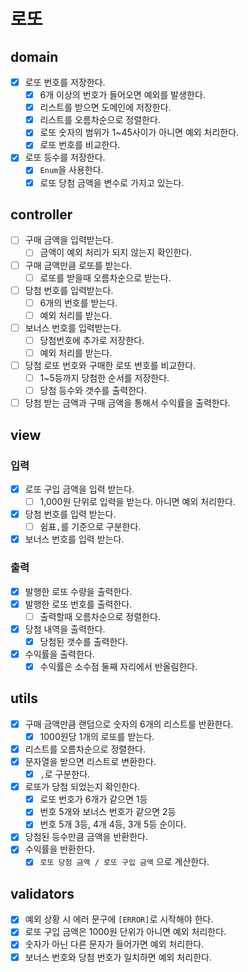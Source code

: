 # 로또

## domain

- [x] 로또 번호를 저장한다.
    - [x] 6개 이상의 번호가 들어오면 예외를 발생한다.
    - [x] 리스트를 받으면 도메인에 저장한다.
    - [x] 리스트를 오름차순으로 정렬한다.
    - [x] 로또 숫자의 범위가 1~45사이가 아니면 예외 처리한다.
    - [x] 로또 번호를 비교한다.
- [x] 로또 등수를 저장한다.
    - [x] `Enum`을 사용한다.
    - [x] 로또 당첨 금액을 변수로 가지고 있는다.

## controller

- [ ] 구매 금액을 입력받는다.
    - [ ] 금액이 예외 처리가 되지 않는지 확인한다.
- [ ] 구매 금액만큼 로또를 받는다.
    - [ ] 로또를 받을때 오름차순으로 받는다.
- [ ] 당첨 번호를 입력받는다.
    - [ ] 6개의 번호를 받는다.
    - [ ] 예외 처리를 받는다.
- [ ] 보너스 번호를 입력받는다.
    - [ ] 당첨번호에 추가로 저장한다.
    - [ ] 예외 처리를 받는다.
- [ ] 당첨 로또 번호와 구매한 로또 번호를 비교한다.
    - [ ] 1~5등까지 당첨한 순서를 저장한다.
    - [ ] 당첨 등수와 갯수를 출력한다.
- [ ] 당첨 받는 금액과 구매 금액을 통해서 수익률을 출력한다.

## view

### 입력

- [x] 로또 구입 금액을 입력 받는다.
    - [ ] 1,000원 단위로 입력을 받는다. 아니면 예외 처리한다.
- [x] 당첨 번호를 입력 받는다.
    - [ ] 쉼표`,`를 기준으로 구분한다.
- [x] 보너스 번호를 입력 받는다.

### 출력

- [x] 발행한 로또 수량을 출력한다.
- [x] 발행한 로또 번호를 출력한다.
    - [ ] 출력할때 오름차순으로 정렬한다.
- [x] 당첨 내역을 출력한다.
    - [x] 당첨된 갯수를 출력한다.
- [x] 수익률을 출력한다.
    - [x] 수익률은 소수점 둘째 자리에서 반올림한다.

## utils

- [x] 구매 금액만큼 랜덤으로 숫자의 6개의 리스트를 반환한다.
    - [x] 1000원당 1개의 로또를 받는다.
- [x] 리스트를 오름차순으로 정렬한다.
- [x] 문자열을 받으면 리스트로 변환한다.
    - [x] `,`로 구분한다.
- [x] 로또가 당첨 되었는지 확인한다.
    - [x] 로또 번호가 6개가 같으면 1등
    - [x] 번호 5개와 보너스 번호가 같으면 2등
    - [x] 번호 5개 3등, 4개 4등, 3개 5등 순이다.
- [x] 당첨된 등수만큼 금액을 반환한다.
- [x] 수익률을 반환한다.
    - [x] `로또 당첨 금액 / 로또 구입 금액` 으로 계산한다.

## validators

- [x] 예외 상황 시 에러 문구에 `[ERROR]`로 시작해야 한다.
- [x] 로또 구입 금액은 1000원 단위가 아니면 예외 처리한다.
- [x] 숫자가 아닌 다른 문자가 들어가면 예외 처리한다.
- [x] 보너스 번호와 당첨 번호가 일치하면 예외 처리한다.
